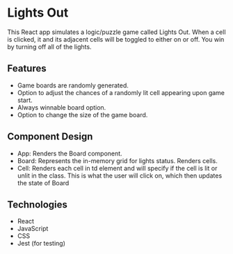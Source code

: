 # Lights Out
This React app simulates a logic/puzzle game called Lights Out. When a cell is clicked, it and its adjacent cells will be toggled to either on or off. You win by turning off all of the lights. 

## Features
- Game boards are randomly generated.
- Option to adjust the chances of a randomly lit cell appearing upon game start.
- Always winnable board option.
- Option to change the size of the game board.

## Component Design
- App: Renders the Board component.
- Board: Represents the in-memory grid for lights status. Renders cells. 
- Cell: Renders each cell in td element and will specify if the cell is lit or unlit in the class. This is what the user will click on, which then updates the state of Board

## Technologies
- React
- JavaScript 
- CSS
- Jest (for testing)
